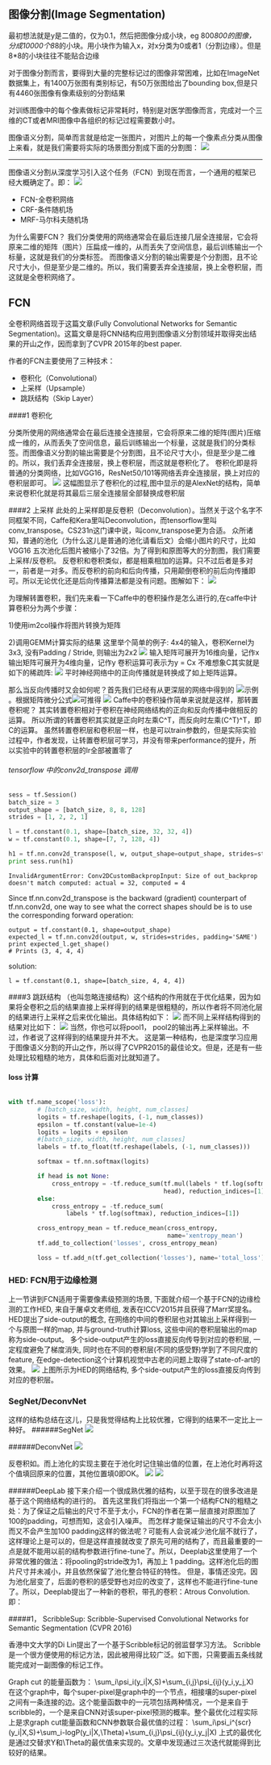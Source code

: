 ## 图像分割(Image Segmentation)

最初想法就是y是二值的，仅为0.1，然后把图像分成小块，eg 800*800的图像，分成10000个8*8的小块。用小块作为输入x，对x分类为0或者1（分割边缘）。但是8*8的小块往往不能贴合边缘

对于图像分割而言，要得到大量的完整标记过的图像非常困难，比如在ImageNet数据集上，有1400万张图有类别标记，有50万张图给出了bounding box,但是只有4460张图像有像素级别的分割结果

对训练图像中的每个像素做标记非常耗时，特别是对医学图像而言，完成对一个三维的CT或者MRI图像中各组织的标记过程需要数小时。


图像语义分割，简单而言就是给定一张图片，对图片上的每一个像素点分类从图像上来看，就是我们需要将实际的场景图分割成下面的分割图：
![](/home/zack/Pictures/1.jpg) 

----

图像语义分割从深度学习引入这个任务（FCN）到现在而言，一个通用的框架已经大概确定了。即：
![](/home/zack/Pictures/2.png) 

 -  FCN-全卷积网络
 - CRF-条件随机场
 - MRF-马尔科夫随机场
 

为什么需要FCN？
我们分类使用的网络通常会在最后连接几层全连接层，它会将原来二维的矩阵（图片）压扁成一维的，从而丢失了空间信息，最后训练输出一个标量，这就是我们的分类标签。
而图像语义分割的输出需要是个分割图，且不论尺寸大小，但是至少是二维的。所以，我们需要丢弃全连接层，换上全卷积层，而这就是全卷积网络了。


## FCN


全卷积网络首现于这篇文章(Fully Convolutional Networks for Semantic Segmentation)。这篇文章是将CNN结构应用到图像语义分割领域并取得突出结果的开山之作，因而拿到了CVPR 2015年的best paper.

作者的FCN主要使用了三种技术：
- 卷积化（Convolutional）
- 上采样（Upsample）
- 跳跃结构（Skip Layer）

####1 卷积化

分类所使用的网络通常会在最后连接全连接层，它会将原来二维的矩阵(图片)压缩成一维的，从而丢失了空间信息，最后训练输出一个标量，这就是我们的分类标签。而图像语义分割的输出需要是个分割图，且不论尺寸大小，但是至少是二维的。所以，我们丢弃全连接层，换上卷积层，而这就是卷积化了。
卷积化即是将普通的分类网络，比如VGG16，ResNet50/101等网络丢弃全连接层，换上对应的卷积层即可。
![](/home/zack/Pictures/3.png) 
这幅图显示了卷积化的过程,图中显示的是AlexNet的结构，简单来说卷积化就是将其最后三层全连接层全部替换成卷积层


####2 上采样
此处的上采样即是反卷积（Deconvolution）。当然关于这个名字不同框架不同，Caffe和Kera里叫Deconvolution，而tensorflow里叫conv_transpose。CS231n这门课中说，叫conv_transpose更为合适。
众所诸知，普通的池化（为什么这儿是普通的池化请看后文）会缩小图片的尺寸，比如VGG16 五次池化后图片被缩小了32倍。为了得到和原图等大的分割图，我们需要上采样/反卷积。
反卷积和卷积类似，都是相乘相加的运算。只不过后者是多对一，前者是一对多。而反卷积的前向和后向传播，只用颠倒卷积的前后向传播即可。所以无论优化还是后向传播算法都是没有问题。图解如下：
![](/home/zack/Pictures/4.jpg) 

为理解转置卷积，我们先来看一下Caffe中的卷积操作是怎么进行的,在caffe中计算卷积分为两个步骤：

1)使用im2col操作将图片转换为矩阵

2)调用GEMM计算实际的结果
这里举个简单的例子:
4x4的输入，卷积Kernel为3x3, 没有Padding / Stride, 则输出为2x2
![](/home/zack/Pictures/13.png) 
输入矩阵可展开为16维向量，记作x
输出矩阵可展开为4维向量，记作y
卷积运算可表示为y = Cx
不难想象C其实就是如下的稀疏阵:
![](/home/zack/Pictures/14.png) 
平时神经网络中的正向传播就是转换成了如上矩阵运算。

那么当反向传播时又会如何呢？首先我们已经有从更深层的网络中得到的
![示例](http://latex.codecogs.com/gif.latex?\small&space;\frac{\partial&space;Loss}{\partial&space;y})。根据矩阵微分公式![](http://latex.codecogs.com/gif.latex?\small&space;\frac{\partial&space;Ax&space;&plus;b}{\partial&space;x}=A^T)可推得
![](http://latex.codecogs.com/gif.latex?\small&space;\frac{\partial&space;Loss}{\partial&space;x}&space;=&space;\frac{\partial&space;Loss}{\partial&space;y}&space;\cdot&space;\frac{\partial&space;y}{\partial&space;x}&space;=C^T\frac{\partial&space;Loss}{\partial&space;y})
Caffe中的卷积操作简单来说就是这样，那转置卷积呢？
其实转置卷积相对于卷积在神经网络结构的正向和反向传播中做相反的运算。
所以所谓的转置卷积其实就是正向时左乘C^T，而反向时左乘(C^T)^T，即C的运算。
虽然转置卷积层和卷积层一样，也是可以train参数的，但是实际实验过程中，作者发现，让转置卷积层可学习，并没有带来performance的提升，所以实验中的转置卷积层的lr全部被置零了

###### tensorflow 中的conv2d_transpose 调用
```python
sess = tf.Session()
batch_size = 3
output_shape = [batch_size, 8, 8, 128]
strides = [1, 2, 2, 1]

l = tf.constant(0.1, shape=[batch_size, 32, 32, 4])
w = tf.constant(0.1, shape=[7, 7, 128, 4])

h1 = tf.nn.conv2d_transpose(l, w, output_shape=output_shape, strides=strides, padding='SAME')
print sess.run(h1)
```
```
InvalidArgumentError: Conv2DCustomBackpropInput: Size of out_backprop doesn't match computed: actual = 32, computed = 4
```
Since tf.nn.conv2d_transpose is the backward (gradient) counterpart of tf.nn.conv2d, one way to see what the correct shapes should be is to use the corresponding forward operation:
```
output = tf.constant(0.1, shape=output_shape)
expected_l = tf.nn.conv2d(output, w, strides=strides, padding='SAME')
print expected_l.get_shape()
# Prints (3, 4, 4, 4)
```
solution:
```
l = tf.constant(0.1, shape=[batch_size, 4, 4, 4])

```
####3 跳跃结构
（也叫忽略连接结构）这个结构的作用就在于优化结果，因为如果将全卷积之后的结果直接上采样得到的结果是很粗糙的，所以作者将不同池化层的结果进行上采样之后来优化输出。具体结构如下：
![](/home/zack/Pictures/5.png) 
而不同上采样结构得到的结果对比如下：
![](/home/zack/Pictures/6.png) 
当然，你也可以将pool1， pool2的输出再上采样输出。不过，作者说了这样得到的结果提升并不大。
这是第一种结构，也是深度学习应用于图像语义分割的开山之作，所以得了CVPR2015的最佳论文。但是，还是有一些处理比较粗糙的地方，具体和后面对比就知道了。



#### loss 计算
```python

with tf.name_scope('loss'):
	    # [batch_size, width, height, num_classes]
        logits = tf.reshape(logits, (-1, num_classes))
        epsilon = tf.constant(value=1e-4)
        logits = logits + epsilon
        #[batch_size, width, height, num_classes]
        labels = tf.to_float(tf.reshape(labels, (-1, num_classes)))

        softmax = tf.nn.softmax(logits)

        if head is not None:
            cross_entropy = -tf.reduce_sum(tf.mul(labels * tf.log(softmax),
                                           head), reduction_indices=[1])
        else:
            cross_entropy = -tf.reduce_sum(
                labels * tf.log(softmax), reduction_indices=[1])

        cross_entropy_mean = tf.reduce_mean(cross_entropy,
                                            name='xentropy_mean')
        tf.add_to_collection('losses', cross_entropy_mean)

        loss = tf.add_n(tf.get_collection('losses'), name='total_loss')

```

### HED: FCN用于边缘检测

上一节讲到FCN适用于需要像素级预测的场景, 下面就介绍一个基于FCN的边缘检测的工作HED, 来自于屠卓文老师组, 发表在ICCV2015并且获得了Marr奖提名。
HED提出了side-output的概念, 在网络的中间的卷积层也对其输出上采样得到一个与原图一样的map, 并与ground-truth计算loss, 这些中间的卷积层输出的map称为side-output。 多个side-output产生的loss直接反向传导到对应的卷积层, 一定程度避免了梯度消失, 同时也在不同的卷积层(不同的感受野)学到了不同尺度的feature, 在edge-detection这个计算机视觉中古老的问题上取得了state-of-art的效果。
![](/home/zack/Pictures/12.png) 
上图所示为HED的网络结构, 多个side-output产生的loss直接反向传到对应的卷积层。



### SegNet/DeconvNet
这样的结构总结在这儿，只是我觉得结构上比较优雅，它得到的结果不一定比上一种好。
######SegNet
![](/home/zack/Pictures/7.png)
 
######DeconvNet
![](/home/zack/Pictures/8.jpg)

反卷积如。而上池化的实现主要在于池化时记住输出值的位置，在上池化时再将这个值填回原来的位置，其他位置填0即OK。
![](/home/zack/Pictures/9_1.jpg) 
![](/home/zack/Pictures/10.jpg) 

######DeepLab
接下来介绍一个很成熟优雅的结构，以至于现在的很多改进是基于这个网络结构的进行的。
首先这里我们将指出一个第一个结构FCN的粗糙之处：为了保证之后输出的尺寸不至于太小，FCN的作者在第一层直接对原图加了100的padding，可想而知，这会引入噪声。
而怎样才能保证输出的尺寸不会太小而又不会产生加100 padding这样的做法呢？可能有人会说减少池化层不就行了，这样理论上是可以的，但是这样直接就改变了原先可用的结构了，而且最重要的一点是就不能用以前的结构参数进行fine-tune了。所以，Deeplab这里使用了一个非常优雅的做法：将pooling的stride改为1，再加上 1 padding。这样池化后的图片尺寸并未减小，并且依然保留了池化整合特征的特性。
但是，事情还没完。因为池化层变了，后面的卷积的感受野也对应的改变了，这样也不能进行fine-tune了。所以，Deeplab提出了一种新的卷积，带孔的卷积：Atrous Convolution.即：



#####1， ScribbleSup: Scribble-Supervised Convolutional Networks for Semantic Segmentation (CVPR 2016)

香港中文大学的Di Lin提出了一个基于Scribble标记的弱监督学习方法。 Scribble是一个很方便使用的标记方法，因此被用得比较广泛。如下图，只需要画五条线就能完成对一副图像的标记工作。


Graph cut 的能量函数为：
\sum_i\psi_i(y_i|X,S)+\sum_{i,j}\psi_{ij}(y_i,y_j,X)
在这个graph中，每个super-pixel是graph中的一个节点，相接壤的super-pixel之间有一条连接的边。这个能量函数中的一元项包括两种情况，一个是来自于scribble的，一个是来自CNN对该super-pixel预测的概率。整个最优化过程实际上是求graph cut能量函数和CNN参数联合最优值的过程：
\sum_i\psi_i^{scr}(y_i|X,S)+\sum_i-logP(y_i|X,\Theta)+\sum_{i,j}\psi_{ij}(y_i,y_j|X)
上式的最优化是通过交替求Y和\Theta的最优值来实现的。文章中发现通过三次迭代就能得到比较好的结果。
